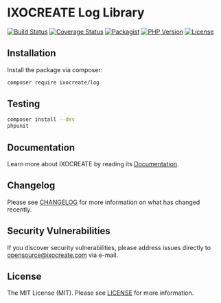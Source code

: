 # IXOCREATE Log Library

[![Build Status](https://travis-ci.com/ixocreate/log.svg?branch=master)](https://travis-ci.com/ixocreate/log)
[![Coverage Status](https://coveralls.io/repos/github/ixocreate/log/badge.svg?branch=master)](https://coveralls.io/github/ixocreate/log?branch=master)
[![Packagist](https://img.shields.io/packagist/v/ixocreate/log.svg)](https://packagist.org/packages/ixocreate/log)
[![PHP Version](https://img.shields.io/packagist/php-v/ixocreate/log.svg)](https://packagist.org/packages/ixocreate/log)
[![License](https://img.shields.io/github/license/ixocreate/log.svg)](LICENSE)

## Installation

Install the package via composer:

```sh
composer require ixocreate/log
```

## Testing

```sh
composer install --dev
phpunit
```

## Documentation

Learn more about IXOCREATE by reading its [Documentation](https://ixocreate.github.io/).

## Changelog

Please see [CHANGELOG](CHANGELOG.md) for more information on what has changed recently.

## Security Vulnerabilities

If you discover security vulnerabilities, please address issues directly to opensource@ixocreate.com via e-mail.

## License

The MIT License (MIT). Please see [LICENSE](LICENSE) for more information.
